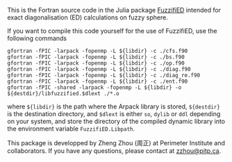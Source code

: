 This is the Fortran source code in the Julia package [FuzzifiED](https://github.com/mankai-chow/FuzzifiED.jl) intended for exact diagonalisation (ED) calculations on fuzzy sphere. 

If you want to compile this code yourself for the use of FuzzifiED, use the following commands
```
gfortran -fPIC -larpack -fopenmp -L ${libdir} -c ./cfs.f90
gfortran -fPIC -larpack -fopenmp -L ${libdir} -c ./bs.f90
gfortran -fPIC -larpack -fopenmp -L ${libdir} -c ./op.f90
gfortran -fPIC -larpack -fopenmp -L ${libdir} -c ./diag.f90
gfortran -fPIC -larpack -fopenmp -L ${libdir} -c ./diag_re.f90
gfortran -fPIC -larpack -fopenmp -L ${libdir} -c ./ent.f90
gfortran -fPIC -shared -larpack -fopenmp -L ${libdir} -o ${destdir}/libfuzzified.$dlext ./*.o
```
where `${libdir}` is the path where the Arpack library is stored, `${destdir}` is the destination directory, and `$dlext` is either `so`, `dylib` or `ddl` depending on your system, and store the directory of the compiled dynamic library into the environment variable `FuzzifiED.Libpath`.

This package is developped by Zheng Zhou (周正) at Perimeter Institute and collaborators. If you have any questions, please contact at zzhou@pitp.ca.
